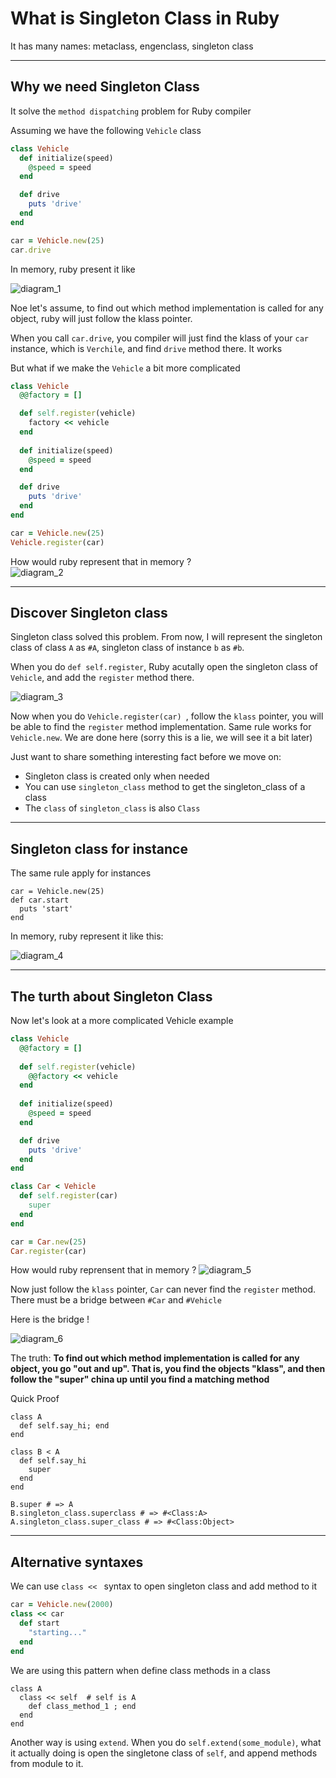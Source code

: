 # What is Singleton Class in Ruby

It has many names: metaclass, engenclass, singleton class 

---
## Why we need Singleton Class 
It solve the `method dispatching` problem for Ruby compiler 

Assuming we have the following `Vehicle` class  
```Ruby
class Vehicle 
  def initialize(speed)
    @speed = speed
  end 

  def drive
    puts 'drive'
  end
end

car = Vehicle.new(25)
car.drive 
```

In memory, ruby present it like 

![diagram_1](images/singleton_1.png)

Noe let's assume, to find out which method implementation is called for any object, ruby will just follow the klass pointer. 

When you call `car.drive`, you compiler will just find the klass of your `car` instance, which is `Verchile`, and find `drive` method there. It works

But what if we make the `Vehicle` a bit more complicated 

```Ruby
class Vehicle 
  @@factory = []

  def self.register(vehicle) 
    factory << vehicle 
  end
  
  def initialize(speed)
    @speed = speed
  end 

  def drive
    puts 'drive'
  end
end

car = Vehicle.new(25)
Vehicle.register(car) 
```

How would ruby represent that in memory ?  
![diagram_2](images/singleton_2.png)

--- 
## Discover Singleton class 
Singleton class solved this problem. From now, I will represent the singleton class of class `A` as `#A`, singleton class of instance `b` as `#b`.

When you do `def self.register`, Ruby acutally open the singleton class of `Vehicle`, and add the `register` method there. 

![diagram_3](images/singleton_3.png)

Now when you do `Vehicle.register(car) `, follow the `klass` pointer, you will be able to find the `register` method implementation.
Same rule works for `Vehicle.new`. We are done here (sorry this is a lie, we will see it a bit later) 

Just want to share something interesting fact before we move on: 
* Singleton class is created only when needed
* You can use `singleton_class` method to get the singleton_class of a class  
* The `class` of `singleton_class` is also `Class` 

---
## Singleton class for instance 

The same rule apply for instances
```
car = Vehicle.new(25)
def car.start
  puts 'start'
end
```

In memory, ruby represent it like this: 

![diagram_4](images/singleton_4.png)

---
## The turth about Singleton Class 

Now let's look at a more complicated Vehicle example 
```Ruby
class Vehicle 
  @@factory = []
  
  def self.register(vehicle)
    @@factory << vehicle
  end
  
  def initialize(speed)
    @speed = speed
  end 

  def drive
    puts 'drive'
  end
end

class Car < Vehicle 
  def self.register(car)
    super
  end  
end 

car = Car.new(25)
Car.register(car)  
```

How would ruby reprensent that in memory ? 
![diagram_5](images/singleton_5.png)

Now just follow the `klass` pointer, `Car` can never find the `register` method. There must be a bridge between `#Car` and `#Vehicle` 

Here is the bridge ! 

![diagram_6](images/singleton_6.png)

The truth: **To find out which method implementation is called for any object, you go "out and up". That is, you find the objects "klass", and then follow the "super" china up until you find a matching method**

Quick Proof 
```
class A
  def self.say_hi; end
end 

class B < A
  def self.say_hi
    super
  end
end

B.super # => A
B.singleton_class.superclass # => #<Class:A>
A.singleton_class.super_class # => #<Class:Object> 
```

---
## Alternative syntaxes 

We can use `class << ` syntax to open singleton class and add method to it 

```Ruby 
car = Vehicle.new(2000)
class << car  
  def start
    "starting..."
  end
end
```

We are using this pattern when define class methods in a class 
```
class A
  class << self  # self is A 
    def class_method_1 ; end
  end
end
```

Another way is using `extend`. When you do `self.extend(some_module)`, what it actually doing is open the singletone class of `self`, and append methods from module to it. 

  
